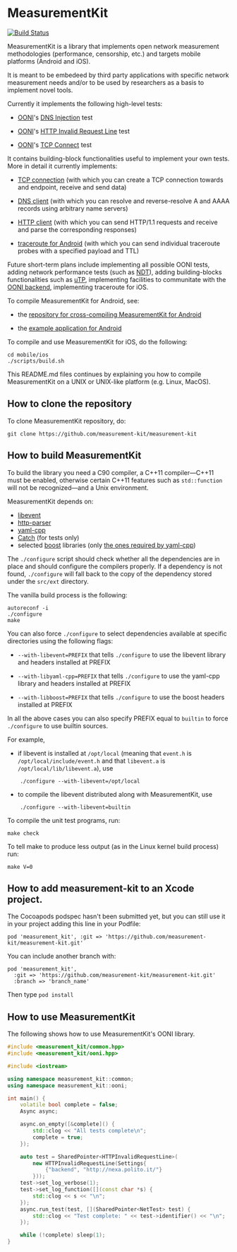 # MeasurementKit

[![Build Status](https://travis-ci.org/measurement-kit/measurement-kit.svg?branch=master)](https://travis-ci.org/measurement-kit/measurement-kit)

MeasurementKit is a library that implements open network measurement methodologies
(performance, censorship, etc.) and targets mobile platforms (Android and iOS).

It is meant to be embedeed by third party applications with specific network measurement
needs and/or to be used by researchers as a basis to implement novel tools.

Currently it implements the following high-level tests:

- [OONI](https://ooni.torproject.org/)'s [DNS Injection](https://github.com/TheTorProject/ooni-spec/blob/master/test-specs/ts-012-dns-injection.md) test

- [OONI](https://ooni.torproject.org/)'s [HTTP Invalid Request Line](https://github.com/TheTorProject/ooni-spec/blob/master/test-specs/ts-007-http-invalid-request-line.md) test

- [OONI](https://ooni.torproject.org/)'s [TCP Connect](https://github.com/TheTorProject/ooni-spec/blob/master/test-specs/ts-008-tcpconnect.md) test

It contains building-block functionalities useful to implement your own
tests. More in detail it currently implements:

- [TCP connection](https://github.com/measurement-kit/measurement-kit/blob/master/include/measurement_kit/net/transport.hpp) (with which you can create a TCP connection towards and
  endpoint, receive and send data)

- [DNS client](https://github.com/measurement-kit/measurement-kit/blob/master/include/measurement_kit/dns/dns.hpp) (with which you can resolve and reverse-resolve A and AAAA
  records using arbitrary name servers)

- [HTTP client](https://github.com/measurement-kit/measurement-kit/blob/master/include/measurement_kit/http/http.hpp) (with which you can send HTTP/1.1 requests and receive
  and parse the corresponding responses)

- [traceroute for Android](https://github.com/measurement-kit/measurement-kit/blob/master/include/measurement_kit/traceroute/android.hpp) (with which you can send individual traceroute
  probes with a specified payload and TTL)

Future short-term plans include implementing all possible OONI tests, adding
network performance tests (such as [NDT](https://github.com/ndt-project/ndt)), adding building-blocks functionalities
such as [uTP](https://github.com/bittorrent/libutp), implementing facilities to communitate with the [OONI backend](https://github.com/TheTorProject/ooni-backend),
implementing traceroute for iOS.

To compile MeasurementKit for Android, see:

- the [repository for cross-compiling MeasurementKit for Android](https://github.com/measurement-kit/measurement-kit-build-android)

- the [example application for Android](https://github.com/measurement-kit/measurement-kit-app-android)

To compile and use MeasurementKit for iOS, do the following:

```
cd mobile/ios
./scripts/build.sh
```

This README.md files continues by explaining you how to compile MeasurementKit
on a UNIX or UNIX-like platform (e.g. Linux, MacOS).

## How to clone the repository

To clone MeasurementKit repository, do:

    git clone https://github.com/measurement-kit/measurement-kit

## How to build MeasurementKit

To build the library you need a C90 compiler, a C++11 compiler&mdash;C++11 must
be enabled, otherwise certain C++11 features such as `std::function` will
not be recognized&mdash;and a Unix environment.

MeasurementKit depends on:

- [libevent](https://github.com/libevent/libevent)
- [http-parser](https://github.com/joyent/http-parser)
- [yaml-cpp](https://github.com/jbeder/yaml-cpp)
- [Catch](https://github.com/philsquared/Catch) (for tests only)
- selected [boost](https://github.com/boostorg/) libraries (only [the ones required by yaml-cpp](https://github.com/measurement-kit/measurement-kit-deps/tree/master/boost))

The `./configure` script should check whether all
the dependencies are in place and should configure the compilers
properly. If a dependency is not found, `./configure` will
fall back to the copy of the dependency stored under the
`src/ext` directory.

The vanilla build process is the following:

    autoreconf -i
    ./configure
    make

You can also force `./configure` to select dependencies available
at specific directories using the following flags:

- `--with-libevent=PREFIX` that tells `./configure` to use the
libevent library and headers installed at PREFIX

- `--with-libyaml-cpp=PREFIX` that tells `./configure` to use the
yaml-cpp library and headers installed at PREFIX

- `--with-libboost=PREFIX` that tells `./configure` to use the
boost headers installed at PREFIX

In all the above cases you can also specify PREFIX equal to
`builtin` to force `./configure` to use builtin sources.

For example,

- if libevent is installed at `/opt/local` (meaning that `event.h`
is `/opt/local/include/event.h` and that `libevent.a` is
`/opt/local/lib/libevent.a`), use

```
    ./configure --with-libevent=/opt/local
```

- to compile the libevent distributed along with MeasurementKit, use

```
    ./configure --with-libevent=builtin
```

To compile the unit test programs, run:

    make check

To tell make to produce less output (as in the Linux kernel
build process) run:

    make V=0

## How to add measurement-kit to an Xcode project.

The Cocoapods podspec hasn't been submitted yet, but you can still use
it in your project adding this line in your Podfile:

    pod 'measurement_kit', :git => 'https://github.com/measurement-kit/measurement-kit.git'

You can include another branch with: 

    pod 'measurement_kit', 
      :git => 'https://github.com/measurement-kit/measurement-kit.git'
      :branch => 'branch_name'

Then type `pod install` 

## How to use MeasurementKit

The following shows how to use MeasurementKit's OONI library.

```C++
#include <measurement_kit/common.hpp>
#include <measurement_kit/ooni.hpp>

#include <iostream>

using namespace measurement_kit::common;
using namespace measurement_kit::ooni;

int main() {
    volatile bool complete = false;
    Async async;

    async.on_empty([&complete]() {
        std::clog << "All tests complete\n";
        complete = true;
    });

    auto test = SharedPointer<HTTPInvalidRequestLine>(
        new HTTPInvalidRequestLine(Settings{
            {"backend", "http://nexa.polito.it/"}
        }));
    test->set_log_verbose(1);
    test->set_log_function([](const char *s) {
        std::clog << s << "\n";
    });
    async.run_test(test, [](SharedPointer<NetTest> test) {
        std::clog << "Test complete: " << test->identifier() << "\n";
    });

    while (!complete) sleep(1);
}
```
